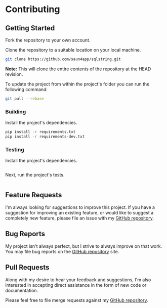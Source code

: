 # Contributing

## Getting Started

Fork the repository to your own account.

Clone the repository to a suitable location on your local machine.

```bash
git clone https://github.com/saun4app/sqlstring.git
```

**Note:** This will clone the entire contents of the repository at the HEAD revision.

To update the project from within the project's folder you can run the following command:

```bash
git pull --rebase
```

### Building

Install the project's dependencies.

```bash
pip install -r requirements.txt
pip install -r requirements-dev.txt
```

### Testing

Install the project's dependencies.

```bash
```

Next, run the project's tests.

```bash
```

## Feature Requests

I'm always looking for suggestions to improve this project. If you have a suggestion for improving an existing feature, or would like to suggest a completely new feature, please file an issue with my [GitHub repository](https://github.com/saun4app/sqlstring/issues).

## Bug Reports

My project isn't always perfect, but I strive to always improve on that work. You may file bug reports on the [GitHub repository](https://github.com/saun4app/sqlstring/issues) site.

## Pull Requests

Along with my desire to hear your feedback and suggestions, I'm also interested in accepting direct assistance in the form of new code or documentation.

Please feel free to file merge requests against my [GitHub repository](https://github.com/saun4app/sqlstring/pulls).
